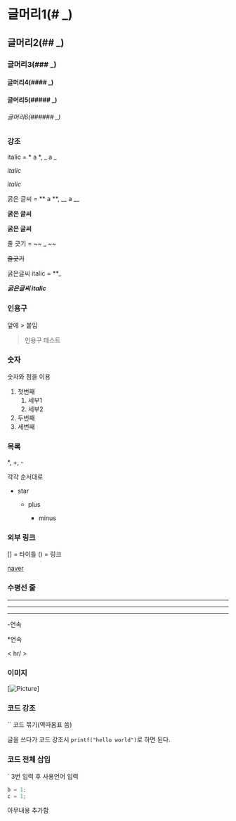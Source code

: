# 글머리1(# _)

## 글머리2(## _)

### 글머리3(### _)

#### 글머리4(#### _)

#### 글머리5(##### _)

###### 글머리6(###### _)



### 강조

italic  = * a *, _ a _

*italic*

_italic_



굵은 글씨 = ** a **, __ a __

**굵은 글씨**

__굵은 글씨__



줄 긋기 = ~~ _ ~~

~~줄긋기~~



굵은글씨 italic = **_ 

**_굵은글씨 italic_**



### 인용구

앞에 > 붙임

> 인용구 테스트





### 숫자

숫자와 점을 이용

1. 첫번째
   1. 세부1
   2. 세부2
2. 두번째
3. 세번째



### 목록

*, +, -

각각 순서대로 

* star

  + plus

    - minus

      

### 외부 링크

[] = 타이틀 () = 링크

[naver](https://naver.com)



### 수평선 줄

--------------------------

***************

<hr/>

-연속

*연속

< hr/ >



### 이미지



[![Picture]()]



### 코드 강조

`` 코드 묶기(역따옴표 씀)



글을 쓰다가 코드 강조시 `printf("hello world")`로 하면 된다.



### 코드 전체 삽입

` 3번 입력 후 사용언어 입력



``` c
b = 1;
c = 1;
```



아무내용 추가함





